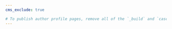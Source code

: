 ```yaml
---
cms_exclude: true

# To publish author profile pages, remove all of the `_build` and `cascade` settings below.
---
```

